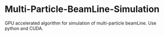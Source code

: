 # Multi-Particle-BeamLine-Simulation
GPU accelerated algorithm for simulation of multi-particle beamLine. Use python and CUDA.
